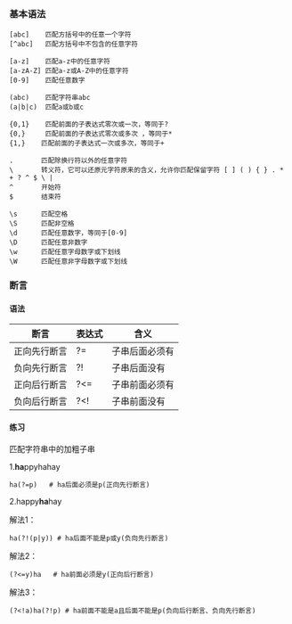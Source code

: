 ### 基本语法

```
[abc]    匹配方括号中的任意一个字符    
[^abc]   匹配方括号中不包含的任意字符

[a-z]    匹配a-z中的任意字符
[a-zA-Z] 匹配a-z或A-Z中的任意字符
[0-9]    匹配任意数字

(abc)    匹配字符串abc
(a|b|c)  匹配a或b或c

{0,1}    匹配前面的子表达式零次或一次，等同于?
{0,}     匹配前面的子表达式零次或多次 ，等同于*
{1,}    匹配前面的子表达式一次或多次，等同于+ 

.       匹配除换行符以外的任意字符
\       转义符，它可以还原元字符原来的含义，允许你匹配保留字符 [ ] ( ) { } . * + ? ^ $ \ |
^       开始符
$       结束符

\s      匹配空格
\S      匹配非空格
\d      匹配任意数字，等同于[0-9]
\D      匹配任意非数字
\w      匹配任意字母数字或下划线
\W      匹配任意非字母数字或下划线
```

### 断言

#### 语法

| 断言         | 表达式 | 含义           |
| ------------ | ------ | -------------- |
| 正向先行断言 | ?=     | 子串后面必须有 |
| 负向先行断言 | ?!     | 子串后面没有   |
| 正向后行断言 | ?<=    | 子串前面必须有 |
| 负向后行断言 | ?<!    | 子串前面没有   |

#### 练习

匹配字符串中的加粗子串

1.**ha**ppyhahay

```
ha(?=p)   # ha后面必须是p(正向先行断言)
```

2.happy**ha**hay

解法1：

```
ha(?!(p|y)) # ha后面不能是p或y(负向先行断言)
```

解法2：

```
(?<=y)ha   # ha前面必须是y(正向后行断言)
```

解法3：

```
(?<!a)ha(?!p) # ha前面不能是a且后面不能是p(负向后行断言、负向先行断言)
```